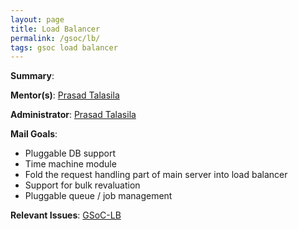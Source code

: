 ```yaml
---
layout: page
title: Load Balancer
permalink: /gsoc/lb/
tags: gsoc load balancer
---
```

**Summary**:

**Mentor(s)**: [Prasad Talasila](http://prasad.talasila.in)

**Administrator**: [Prasad Talasila](http://prasad.talasila.in)

**Mail Goals**:
* Pluggable DB support
* Time machine module
* Fold the request handling part of main server into load balancer
* Support for bulk revaluation
* Pluggable queue / job management

**Relevant Issues**: [GSoC-LB](https://github.com/AutolabJS/AutolabJS/labels/GSoC-LB)
